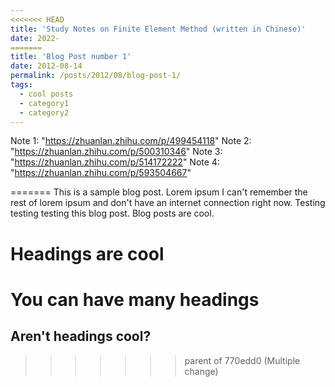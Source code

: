 ```yaml
---
<<<<<<< HEAD
title: 'Study Notes on Finite Element Method (written in Chinese)'
date: 2022-
=======
title: 'Blog Post number 1'
date: 2012-08-14
permalink: /posts/2012/08/blog-post-1/
tags:
  - cool posts
  - category1
  - category2
---
```


Note 1: "https://zhuanlan.zhihu.com/p/499454118"
Note 2: "https://zhuanlan.zhihu.com/p/500310346"
Note 3: "https://zhuanlan.zhihu.com/p/514172222"
Note 4: "https://zhuanlan.zhihu.com/p/593504667"

=======
This is a sample blog post. Lorem ipsum I can't remember the rest of lorem ipsum and don't have an internet connection right now. Testing testing testing this blog post. Blog posts are cool.

Headings are cool
======

You can have many headings
======

Aren't headings cool?
------
>>>>>>> parent of 770edd0 (Multiple change)
